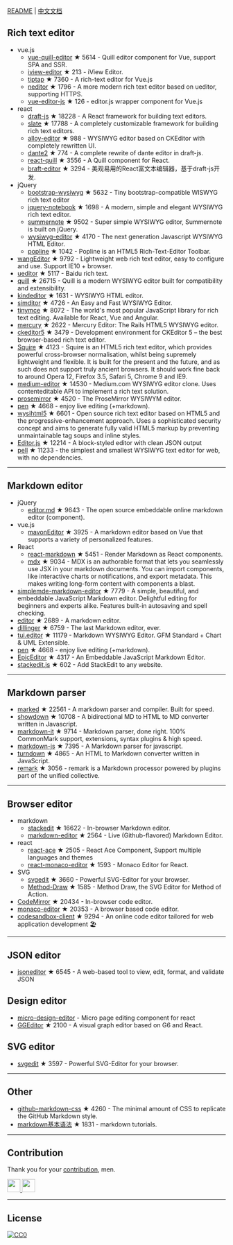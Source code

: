 [README](README.md) | [中文文档](README_zh-CN.md)## Rich text editor- vue.js  - [vue-quill-editor](https://github.com/surmon-china/vue-quill-editor) ★ 5614 - Quill editor component for Vue, support SPA and SSR.  - [iview-editor](https://github.com/iview/iview-editor) ★ 213 - iView Editor.  - [tiptap](https://github.com/heyscrumpy/tiptap) ★ 7360 - A rich-text editor for Vue.js  - [neditor](https://github.com/notadd/neditor) ★ 1796 - A more modern rich text editor based on ueditor, supporting HTTPS.  - [vue-editor-js](https://github.com/ChangJoo-Park/vue-editor-js) ★ 126 - editor.js wrapper component for Vue.js- react  - [draft-js](https://github.com/facebook/draft-js) ★ 18228 - A React framework for building text editors.  - [slate](https://github.com/ianstormtaylor/slate) ★ 17788 - A completely customizable framework for building rich text editors.  - [alloy-editor](https://github.com/liferay/alloy-editor/) ★ 988 - WYSIWYG editor based on CKEditor with completely rewritten UI.  - [dante2](https://github.com/michelson/dante2) ★ 774 - A complete rewrite of dante editor in draft-js.  - [react-quill](https://github.com/zenoamaro/react-quill) ★ 3556 - A Quill component for React.  - [braft-editor](https://github.com/margox/braft-editor) ★ 3294 - 美观易用的React富文本编辑器，基于draft-js开发.- jQuery  - [bootstrap-wysiwyg](https://github.com/mindmup/bootstrap-wysiwyg/) ★ 5632 - Tiny bootstrap-compatible WISWYG rich text editor  - [jquery-notebook](https://github.com/raphaelcruzeiro/jquery-notebook) ★ 1698 - A modern, simple and elegant WYSIWYG rich text editor.  - [summernote](https://github.com/summernote/summernote) ★ 9502 - Super simple WYSIWYG editor, Summernote is built on jQuery.  - [wysiwyg-editor](https://github.com/froala/wysiwyg-editor) ★ 4170 - The next generation Javascript WYSIWYG HTML Editor.  - [popline](https://github.com/kenshin54/popline) ★ 1042 - Popline is an HTML5 Rich-Text-Editor Toolbar.- [wangEditor](https://github.com/wangfupeng1988/wangEditor) ★ 9792 - Lightweight web rich text editor, easy to configure and use. Support IE10 + browser.- [ueditor](https://github.com/fex-team/ueditor) ★ 5117 - Baidu rich text.- [quill](https://github.com/quilljs/quill) ★ 26715 - Quill is a modern WYSIWYG editor built for compatibility and extensibility.- [kindeditor](https://github.com/kindsoft/kindeditor) ★ 1631 - WYSIWYG HTML editor.- [simditor](https://github.com/mycolorway/simditor) ★ 4726 - An Easy and Fast WYSIWYG Editor.- [tinymce](https://github.com/tinymce/tinymce) ★ 8072 - The world's most popular JavaScript library for rich text editing. Available for React, Vue and Angular.- [mercury](https://github.com/jejacks0n/mercury) ★ 2622 - Mercury Editor: The Rails HTML5 WYSIWYG editor.- [ckeditor5](https://github.com/ckeditor/ckeditor5) ★ 3479 - Development environment for CKEditor 5 – the best browser-based rich text editor.- [Squire](https://github.com/neilj/Squire) ★ 4123 - Squire is an HTML5 rich text editor, which provides powerful cross-browser normalisation, whilst being supremely lightweight and flexible. It is built for the present and the future, and as such does not support truly ancient browsers. It should work fine back to around Opera 12, Firefox 3.5, Safari 5, Chrome 9 and IE9.- [medium-editor](https://github.com/yabwe/medium-editor) ★ 14530 - Medium.com WYSIWYG editor clone. Uses contenteditable API to implement a rich text solution.- [prosemirror](https://github.com/ProseMirror/prosemirror) ★ 4520 - The ProseMirror WYSIWYM editor.- [pen](https://github.com/sofish/pen) ★ 4668 - enjoy live editing (+markdown).- [wysihtml5](https://github.com/xing/wysihtml5) ★ 6601 - Open source rich text editor based on HTML5 and the progressive-enhancement approach. Uses a sophisticated security concept and aims to generate fully valid HTML5 markup by preventing unmaintainable tag soups and inline styles.- [Editor.js](https://github.com/codex-team/editor.js) ★ 12214 - A block-styled editor with clean JSON output- [pell](https://github.com/jaredreich/pell) ★ 11233 - the simplest and smallest WYSIWYG text editor for web, with no dependencies.---## Markdown editor- jQuery  - [editor.md](https://github.com/pandao/editor.md) ★ 9643 - The open source embeddable online markdown editor (component).- vue.js  - [mavonEditor](https://github.com/hinesboy/mavonEditor) ★ 3925 - A markdown editor based on Vue that supports a variety of personalized features.- React  - [react-markdown](https://github.com/rexxars/react-markdown) ★ 5451 - Render Markdown as React components.  - [mdx](https://github.com/mdx-js/mdx) ★ 9034 - MDX is an authorable format that lets you seamlessly use JSX in your markdown documents. You can import components, like interactive charts or notifications, and export metadata. This makes writing long-form content with components a blast.- [simplemde-markdown-editor](https://github.com/sparksuite/simplemde-markdown-editor) ★ 7779 -  A simple, beautiful, and embeddable JavaScript Markdown editor. Delightful editing for beginners and experts alike. Features built-in autosaving and spell checking.- [editor](https://github.com/lepture/editor) ★ 2689 - A markdown editor.- [dillinger](https://github.com/joemccann/dillinger) ★ 6759 - The last Markdown editor, ever.- [tui.editor](https://github.com/nhnent/tui.editor) ★ 11179 - Markdown WYSIWYG Editor. GFM Standard + Chart & UML Extensible.- [pen](https://github.com/sofish/pen) ★ 4668 - enjoy live editing (+markdown).- [EpicEditor](https://github.com/OscarGodson/EpicEditor) ★ 4317 - An Embeddable JavaScript Markdown Editor.- [stackedit.js](https://github.com/benweet/stackedit.js) ★ 602 - Add StackEdit to any website.---## Markdown parser- [marked](https://github.com/markedjs/marked) ★ 22561 - A markdown parser and compiler. Built for speed.- [showdown](https://github.com/showdownjs/showdown) ★ 10708 - A bidirectional MD to HTML to MD converter written in Javascript.- [markdown-it](https://github.com/markdown-it/markdown-it) ★ 9714 - Markdown parser, done right. 100% CommonMark support, extensions, syntax plugins & high speed.- [markdown-js](https://github.com/evilstreak/markdown-js) ★ 7395 - A Markdown parser for javascript.- [turndown](https://github.com/domchristie/turndown) ★ 4865 - An HTML to Markdown converter written in JavaScript.- [remark](https://github.com/remarkjs/remark) ★ 3056 - remark is a Markdown processor powered by plugins part of the unified collective.---## Browser editor- markdown  - [stackedit](https://github.com/benweet/stackedit) ★ 16622 - In-browser Markdown editor.  - [markdown-editor](https://github.com/jbt/markdown-editor) ★ 2564 - Live (Github-flavored) Markdown Editor.- react  - [react-ace](https://github.com/securingsincity/react-ace) ★ 2505 - React Ace Component, Support multiple languages and themes  - [react-monaco-editor](https://github.com/react-monaco-editor/react-monaco-editor) ★ 1593 - Monaco Editor for React.- SVG  - [svgedit](https://github.com/SVG-Edit/svgedit) ★ 3660 - Powerful SVG-Editor for your browser.  - [Method-Draw](https://github.com/methodofaction/Method-Draw) ★ 1585 - Method Draw, the SVG Editor for Method of Action.- [CodeMirror](https://github.com/codemirror/CodeMirror) ★ 20434 - In-browser code editor.- [monaco-editor](https://github.com/Microsoft/monaco-editor) ★ 20353 - A browser based code editor.- [codesandbox-client](https://github.com/codesandbox/codesandbox-client) ★ 9294 - An online code editor tailored for web application development 🏖️---## JSON editor- [jsoneditor](https://github.com/josdejong/jsoneditor) ★ 6545 - A web-based tool to view, edit, format, and validate JSON## Design editor- [micro-design-editor](https://github.com/xjh22222228/micro-design-editor) - Micro page editing component for react- [GGEditor](https://github.com/alibaba/GGEditor) ★ 2100 - A visual graph editor based on G6 and React.## SVG editor- [svgedit](https://github.com/SVG-Edit/svgedit) ★ 3597 - Powerful SVG-Editor for your browser.---## Other- [github-markdown-css](https://github.com/sindresorhus/github-markdown-css) ★ 4260 - The minimal amount of CSS to replicate the GitHub Markdown style.- [markdown基本语法](https://github.com/younghz/Markdown) ★ 1831 - markdown tutorials.---## ContributionThank you for your [contribution](https://github.com/xjh22222228/awesome-web-editor/issues), men.<a href="https://github.com/1c7/">  <img src="https://avatars1.githubusercontent.com/u/1804755?s=460&v=4" width="30px" height="30px" /></a><a href="https://github.com/ChangJoo-Park/">  <img src="https://avatars1.githubusercontent.com/u/1451365?s=460&v=4" width="30px" height="30px" /></a>---## License[![CC0](http://mirrors.creativecommons.org/presskit/buttons/88x31/svg/cc-zero.svg)](https://creativecommons.org/publicdomain/zero/1.0/)
